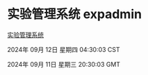 # 实验管理系统 expadmin
[实验管理系统](http://219.139.197.203:56808/expadmin-782313d2-e1b1-4ea7-932e-3a55e6a1a4d0/)

2024年 09月 12日 星期四 04:30:03 CST

2024年 09月 11日 星期三 20:30:03 GMT
